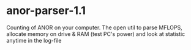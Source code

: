 # anor-parser-1.1
Counting of ANOR  on your computer. The open util to parse MFLOPS, allocate memory on drive &amp; RAM (test PC's power) and look at statistic anytime in the log-file
